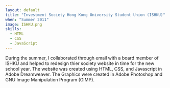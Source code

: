 ```yaml
--- 
layout: default
title: "Investment Society Hong Kong University Student Union (ISHKU)"
when: "Summer 2011"
image: ISHKU.png
skills:
  - HTML
  - CSS
  - JavaScript
---
```


During the summer, I collaborated through email with a board member of ISHKU and helped to redesign thier society website in time for the new school year. 
The website was created using HTML, CSS, and Javascript in Adobe Dreamweaver. The Graphics were created in Adobe Photoshop and GNU Image Manipulation Program (GIMP). 
